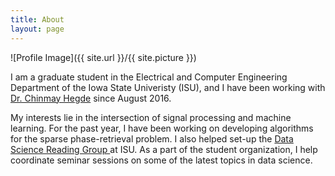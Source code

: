 ```yaml
---
title: About
layout: page
---
```

![Profile Image]({{ site.url }}/{{ site.picture }})

<p>
I am a graduate student in the Electrical and Computer Engineering Department of the Iowa State Univeristy (ISU), and I have been
working with <a target="_blank" href='http://home.engineering.iastate.edu/~chinmay/'> Dr. Chinmay Hegde</a> since August 2016.
</p> 

<p>My interests lie in the intersection of signal processing and machine learning. For the past year, I have been working on 
developing algorithms for the sparse phase-retrieval problem. I also helped set-up 
the <a target="_blank" href='http://dsrg.stuorg.iastate.edu/'> Data Science Reading Group </a> at ISU. As a part of the student organization, I help
coordinate seminar sessions on some of the latest topics in data science. </p>


<!--
<h2>Projects</h2>

<ul>
	<li><a href="https://github.com/">Lorem Lorem</a></li>
	<li><a href="https://github.com/">Ipsum Dolor</a></li>
	<li><a href="https://github.com/">Dolor Lorem</a></li>
</ul>
-->
